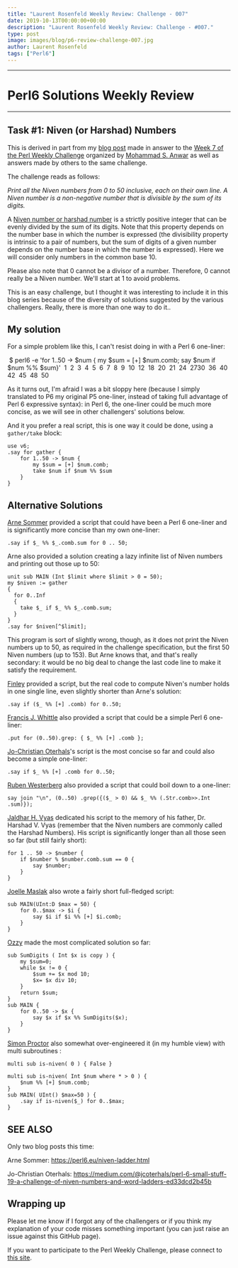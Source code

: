 ```yaml
---
title: "Laurent Rosenfeld Weekly Review: Challenge - 007"
date: 2019-10-13T00:00:00+00:00
description: "Laurent Rosenfeld Weekly Review: Challenge - #007."
type: post
image: images/blog/p6-review-challenge-007.jpg
author: Laurent Rosenfeld
tags: ["Perl6"]
---
```

***
# Perl6 Solutions Weekly Review
***

## Task #1: Niven (or Harshad) Numbers

This is derived in part from my [blog post](http://blogs.perl.org/users/laurent_r/2019/05/perl-weekly-challenge-7-niven-numbers-and-word-ladders.html) made in answer to the [Week 7 of the Perl Weekly Challenge](https://perlweeklychallenge.org/blog/perl-weekly-challenge-007/) organized by  <a href="http://blogs.perl.org/users/mohammad_s_anwar/">Mohammad S. Anwar</a> as well as answers made by others to the same challenge.

The challenge reads as follows:

*Print all the Niven numbers from 0 to 50 inclusive, each on their own line. A Niven number is a non-negative number that is divisible by the sum of its digits.*

A [Niven number or harshad number](https://en.wikipedia.org/wiki/Harshad_number) is a strictly positive integer that can be evenly divided by the sum of its digits. Note that this property depends on the number base in which the number is expressed (the divisibility property is intrinsic to a pair of numbers, but the sum of digits of a given number depends on the number base in which the number is expressed). Here we will consider only numbers in the common base 10.

Please also note that 0 cannot be a divisor of a number. Therefore, 0 cannot really be a Niven number. We'll start at 1 to avoid problems.

This is an easy challenge, but I thought it was interesting to include it in this blog series because of the diversity of solutions suggested by the various challengers. Really, there is more than one way to do it..

## My solution

For a simple problem like this, I can't resist doing in with a Perl 6 one-liner:

​    $ perl6 -e 'for 1..50 -> $num { my $sum = [+] $num.comb; say $num if $num %% $sum}'
​    1
​    2
​    3
​    4
​    5
​    6
​    7
​    8
​    9
​    10
​    12
​    18
​    20
​    21
​    24
​    27
​    30
​    36
​    40
​    42
​    45
​    48
​    50

As it turns out, I'm afraid I was a bit sloppy here (because I simply translated to P6 my original P5 one-liner, instead of taking full advantage of Perl 6 expressive syntax): in Perl 6, the one-liner could be much more concise, as we will see in other challengers' solutions below.

And it you prefer a real script, this is one way it could be done, using a `gather/take` block:

``` Perl6
use v6;
.say for gather {
    for 1..50 -> $num {
        my $sum = [+] $num.comb;
        take $num if $num %% $sum
    }
}
```

## Alternative Solutions

[Arne Sommer](https://github.com/manwar/perlweeklychallenge-club/blob/master/challenge-007/arne-sommer/perl6/ch-1.p6) provided a script that could have been a Perl 6 one-liner and is significantly more concise than my own one-liner:

``` Perl6
.say if $_ %% $_.comb.sum for 0 .. 50;
```

Arne also provided a solution creating a lazy infinite list of Niven numbers and printing out those up to 50:

``` Perl6
unit sub MAIN (Int $limit where $limit > 0 = 50);
my $niven := gather
{
  for 0..Inf
  {
    take $_ if $_ %% $_.comb.sum;
  }
}
.say for $niven[^$limit];
```

This program is sort of slightly wrong, though, as it does not print the Niven numbers up to 50, as required in the challenge specification, but the first 50 Niven numbers (up to 153). But Arne knows that, and  that's really secondary: it would be no big deal to change the last code line to make it satisfy the requirement.

[Finley](https://github.com/manwar/perlweeklychallenge-club/blob/master/challenge-007/finley/perl6/ch-1.p6) provided a script, but the real code to compute Niven's number holds in one single line, even slightly shorter than Arne's solution:

``` Perl6
.say if ($_ %% [+] .comb) for 0..50;
```

[Francis J. Whittle](https://github.com/manwar/perlweeklychallenge-club/blob/master/challenge-007/fjwhittle/perl6/ch-1.p6) also provided a script that could be a simple Perl 6 one-liner:

``` Perl6
.put for (0..50).grep: { $_ %% [+] .comb };
```

[Jo-Christian Oterhals](https://github.com/manwar/perlweeklychallenge-club/blob/master/challenge-007/jo-christian-oterhals/perl6/ch-1.p6)'s script is the most concise so far and could also become a simple one-liner:

``` Perl6
.say if $_ %% [+] .comb for 0..50;
```

[Ruben Westerberg](https://github.com/manwar/perlweeklychallenge-club/blob/master/challenge-007/ruben-westerberg/perl6/ch-1.p6) also provided a script that could boil down to a one-liner:

``` Perl6
say join "\n", (0..50) .grep({($_ > 0) && $_ %% (.Str.comb>>.Int .sum)});
```

[Jaldhar H. Vyas](https://github.com/manwar/perlweeklychallenge-club/blob/master/challenge-007/jaldhar-h-vyas/perl6/ch-1.p6) dedicated his script to the memory of his father,  Dr. Harshad V. Vyas (remember that the Niven numbers are commonly called the Harshad Numbers). His script is significantly longer than all those seen so far (but still fairly short):

``` Perl6
for 1 .. 50 -> $number {
    if $number % $number.comb.sum == 0 {
        say $number;
    }
}
```

[Joelle Maslak](https://github.com/manwar/perlweeklychallenge-club/blob/master/challenge-007/joelle-maslak/perl6/ch-1.p6) also wrote a fairly short full-fledged script:

``` Perl6
sub MAIN(UInt:D $max = 50) {
    for 0..$max -> $i {
        say $i if $i %% [+] $i.comb;
    }
}
```

[Ozzy](https://github.com/manwar/perlweeklychallenge-club/blob/master/challenge-007/ozzy/perl6/ch-1.p6) made the most complicated solution so far:

``` Perl6
sub SumDigits ( Int $x is copy ) {
    my $sum=0;
    while $x != 0 {
        $sum += $x mod 10;
        $x= $x div 10;
    }
    return $sum;
}
sub MAIN {
    for 0..50 -> $x {
        say $x if $x %% SumDigits($x);
    }
}
```

[Simon Proctor](https://github.com/manwar/perlweeklychallenge-club/blob/master/challenge-007/simon-proctor/perl6/ch-1.p6) also somewhat over-engineered it (in my humble view) with multi subroutines :

``` Perl6
multi sub is-niven( 0 ) { False }

multi sub is-niven( Int $num where * > 0 ) {
    $num %% [+] $num.comb;
}
sub MAIN( UInt() $max=50 ) {
    .say if is-niven($_) for 0..$max;
}
```

## SEE ALSO

Only two blog posts this time:

Arne Sommer: https://perl6.eu/niven-ladder.html

Jo-Christian Oterhals: https://medium.com/@jcoterhals/perl-6-small-stuff-19-a-challenge-of-niven-numbers-and-word-ladders-ed33dcd2b45b

## Wrapping up

Please let me know if I forgot any of the challengers or if you think my explanation of your code misses something important (you can just raise an issue against this GitHub page).

If you want to participate to the Perl Weekly Challenge, please connect to [this site](https://perlweeklychallenge.org/).
